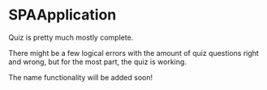 # SPAApplication
Quiz is pretty much mostly complete.

There might be a few logical errors with the amount of quiz questions right and wrong, but for the most part, the quiz is working.

The name functionality will be added soon!
